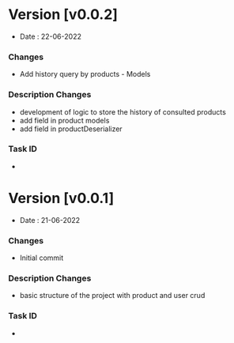 # Version [v0.0.2]
- Date : 22-06-2022

### Changes
* Add history query by products - Models
### Description Changes
* development of logic to store the history of consulted products
* add field in product models
* add field in productDeserializer

### Task ID
*
# Version [v0.0.1]
- Date : 21-06-2022

### Changes
* Initial commit
### Description Changes
*  basic structure of the project with product and user crud 

### Task ID
*
